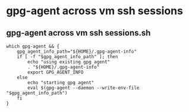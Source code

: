 # gpg-agent across vm ssh sessions

## gpg-agent across vm ssh sessions.sh

```shell
which gpg-agent && {
    gpg_agent_info_path="${HOME}/.gpg-agent-info"
    if [ -f "$gpg_agent_info_path" ]; then
        echo "using existing gpg agent"
        . "${HOME}/.gpg-agent-info"
        export GPG_AGENT_INFO
    else
        echo "starting gpg agent"
        eval $(gpg-agent --daemon --write-env-file "$gpg_agent_info_path")
    fi
}
```

